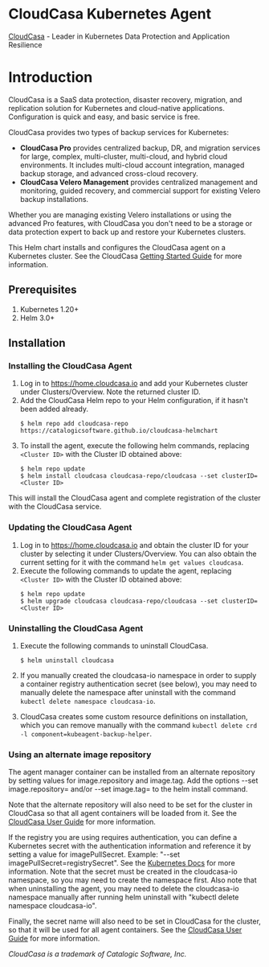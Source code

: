 # CloudCasa Kubernetes Agent

[CloudCasa](https://cloudcasa.io) - Leader in Kubernetes Data Protection and Application Resilience

# Introduction

CloudCasa is a SaaS data protection, disaster recovery, migration, and replication solution for Kubernetes and cloud-native applications. Configuration is quick and easy, and basic service is free.

CloudCasa provides two types of backup services for Kubernetes: 
* **CloudCasa Pro** provides centralized backup, DR, and migration services for large, complex, multi-cluster, multi-cloud, and hybrid cloud environments. It includes multi-cloud account integration, managed backup storage, and advanced cross-cloud recovery.
* **CloudCasa Velero Management** provides centralized management and monitoring, guided recovery, and commercial support for existing Velero backup installations.

Whether you are managing existing Velero installations or using the advanced Pro features, with CloudCasa you don't need to be a storage or data protection expert to back up and restore your Kubernetes clusters.

This Helm chart installs and configures the CloudCasa agent on a Kubernetes cluster.
See the CloudCasa [Getting Started Guide](https://cloudcasa.io/get-started) for more information.

## Prerequisites

1. Kubernetes 1.20+
2. Helm 3.0+

## Installation
 
### Installing the CloudCasa Agent

1. Log in to https://home.cloudcasa.io and add your Kubernetes cluster under Clusters/Overview. Note the returned cluster ID.
2. Add the CloudCasa Helm repo to your Helm configuration, if it hasn't been added already.
   ```
   $ helm repo add cloudcasa-repo https://catalogicsoftware.github.io/cloudcasa-helmchart
   ```
3. To install the agent, execute the following helm commands, replacing ```<Cluster ID>``` with the Cluster ID obtained above:
    ```
    $ helm repo update
    $ helm install cloudcasa cloudcasa-repo/cloudcasa --set clusterID=<Cluster ID>
    ```
This will install the CloudCasa agent and complete registration of the cluster with the CloudCasa service.

### Updating the CloudCasa Agent
1. Log in to https://home.cloudcasa.io and obtain the cluster ID for your cluster by selecting it under Clusters/Overview. You can also obtain the current setting for it with the command ```helm get values cloudcasa```.
2. Execute the following commands to update the agent, replacing ```<Cluster ID>``` with the Cluster ID obtained above:
    ```
    $ helm repo update
    $ helm upgrade cloudcasa cloudcasa-repo/cloudcasa --set clusterID=<Cluster ID>
    ```

### Uninstalling the CloudCasa Agent
1. Execute the following commands to uninstall CloudCasa.
    ```    
    $ helm uninstall cloudcasa
    ```

2. If you manually created the cloudcasa-io namespace in order to supply a container registry authentication secret (see below),
you may need to manually delete the namespace after uninstall with the command `kubectl delete namespace cloudcasa-io`.

3. CloudCasa creates some custom resource definitions on installation, which you can remove manually with the command `kubectl delete crd -l component=kubeagent-backup-helper`.

### Using an alternate image repository

The agent manager container can be installed from an alternate repository by setting values for image.repository and image.tag.
Add the options --set image.repository=<repository> and/or --set image.tag=<tag> to the helm install command.

Note that the alternate repository will also need to be set for the cluster in CloudCasa so that all agent containers will be loaded from it.
See the [CloudCasa User Guide](https://docs.cloudcasa.io/help/cluster-add.html) for more information.

If the registry you are using requires authentication, you can define a Kubernetes secret with the authentication information
and reference it by setting a value for imagePullSecret. Example: "--set imagePullSecret=registrySecret".
See the [Kubernetes Docs](https://kubernetes.io/docs/tasks/configure-pod-container/pull-image-private-registry/) for more information.
Note that the secret must be created in the cloudcasa-io namespace, so you may need to create the namespace first.
Also note that when uninstalling the agent, you may need to delete the cloudcasa-io namespace manually after running helm uninstall with "kubectl delete namespace cloudcasa-io".

Finally, the secret name will also need to be set in CloudCasa for the cluster, so that it will be used for all agent containers.
See the [CloudCasa User Guide](https://docs.cloudcasa.io/help/cluster-add.html) for more information.

*CloudCasa is a trademark of Catalogic Software, Inc.*
